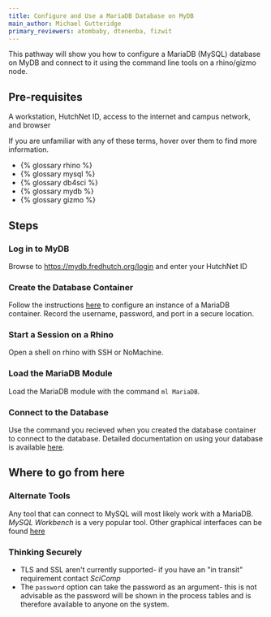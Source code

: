 ```yaml
---
title: Configure and Use a MariaDB Database on MyDB
main_author: Michael Gutteridge
primary_reviewers: atombaby, dtenenba, fizwit
---
```


This pathway will show you how to configure a MariaDB (MySQL) database on MyDB and connect to it using the command line tools on a rhino/gizmo node.

## Pre-requisites
A workstation, HutchNet ID, access to the internet and campus network, and browser

If you are unfamiliar with any of these terms, hover over them to find more information.

 - {% glossary rhino %}
 - {% glossary mysql %}
 - {% glossary db4sci %}
 - {% glossary mydb %}
 - {% glossary gizmo %}

## Steps

### Log in to MyDB

Browse to https://mydb.fredhutch.org/login and enter your HutchNet ID

### Create the Database Container

Follow the instructions [here](/compdemos/mydb#provisioning) to configure an instance of a MariaDB container.  Record the username, password, and port in a secure location.

### Start a Session on a Rhino

Open a shell on rhino with SSH or NoMachine.

### Load the MariaDB Module

Load the MariaDB module with the command `ml MariaDB`.

### Connect to the Database

Use the command you recieved when you created the database container to connect to the database.  Detailed documentation on using your database is available [here](/compdemos/mydb#use). 

## Where to go from here

### Alternate Tools

Any tool that can connect to MySQL will most likely work with a MariaDB.  _MySQL Workbench_ is a very popular tool.  Other graphical interfaces can be found [here](https://mariadb.com/kb/en/graphical-and-enhanced-clients/)

### Thinking Securely

 - TLS and SSL aren't currently supported- if you have an "in transit" requirement contact _SciComp_
 - The `password` option can take the password as an argument- this is not advisable as the password will be shown in the process tables and is therefore available to anyone on the system.

